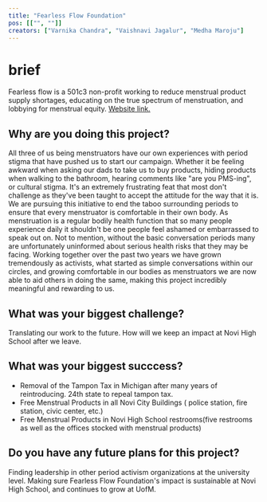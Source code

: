 ```yaml
---
title: "Fearless Flow Foundation"
pos: [["", ""]]
creators: ["Varnika Chandra", "Vaishnavi Jagalur", "Medha Maroju"]
---
```


# brief
Fearless flow is a 501c3 non-profit working to reduce menstrual product supply shortages, educating on the true spectrum of menstruation, and lobbying for menstrual equity. 
<a href='website: https://www.fearlessflowfoundation.org/'> Website link. </a>

## Why are you doing this project?
All three of us being menstruators have our own experiences with period stigma that have pushed us to start our campaign.   Whether it be feeling awkward when asking our dads to take us to buy products, hiding products when walking to the bathroom, hearing comments like "are you PMS-ing", or cultural stigma. It's an extremely frustrating feat that most don't challenge as they've been taught to accept the attitude for the way that it is. We are pursuing this initiative to end the taboo surrounding periods to ensure that every menstruator is comfortable in their own body.  As menstruation is a regular bodily health function that so many people experience daily it shouldn't be one people feel ashamed or embarrassed to speak out on. Not to mention, without the basic conversation periods many are unfortunately uninformed about serious health risks that they may be facing. Working together over the past two years we have grown tremendously as activists, what started as simple conversations within our circles, and growing comfortable in our bodies as menstruators we are now able to aid others in doing the same, making this project incredibly meaningful and rewarding to us. 

## What was your biggest challenge?
Translating our work to the future. How will we keep an impact at Novi High School after we leave. 

## What was your biggest succcess?
- Removal of the Tampon Tax in Michigan after many years of reintroducing. 24th state to repeal tampon tax. 
- Free Menstrual Products in all Novi City Buildings ( police station, fire station, civic center, etc.)
- Free Menstrual Products in Novi High School restrooms(five restrooms as well as the offices stocked with menstrual products)

## Do you have any future plans for this project?
Finding leadership in other period activism organizations at the university level. Making sure Fearless Flow Foundation's impact is sustainable at Novi High School, and continues to grow at UofM.  